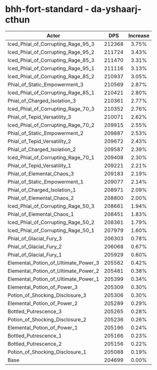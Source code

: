 # bhh-fort-standard - da-yshaarj-cthun
| Actor | DPS | Increase |
|---|:---:|:---:|
|Iced_Phial_of_Corrupting_Rage_95_3|212368|3.75%|
|Iced_Phial_of_Corrupting_Rage_95_2|211724|3.43%|
|Iced_Phial_of_Corrupting_Rage_85_3|211470|3.31%|
|Iced_Phial_of_Corrupting_Rage_95_1|211116|3.13%|
|Iced_Phial_of_Corrupting_Rage_85_2|210937|3.05%|
|Phial_of_Static_Empowerment_3|210569|2.87%|
|Iced_Phial_of_Corrupting_Rage_85_1|210421|2.80%|
|Phial_of_Charged_Isolation_3|210361|2.77%|
|Iced_Phial_of_Corrupting_Rage_70_3|210352|2.76%|
|Phial_of_Tepid_Versatility_3|210071|2.62%|
|Iced_Phial_of_Corrupting_Rage_70_2|209915|2.55%|
|Phial_of_Static_Empowerment_2|209887|2.53%|
|Phial_of_Tepid_Versatility_2|209672|2.43%|
|Phial_of_Charged_Isolation_2|209587|2.39%|
|Iced_Phial_of_Corrupting_Rage_70_1|209408|2.30%|
|Phial_of_Tepid_Versatility_1|209221|2.21%|
|Phial_of_Elemental_Chaos_3|209183|2.19%|
|Phial_of_Static_Empowerment_1|209077|2.14%|
|Phial_of_Charged_Isolation_1|208971|2.09%|
|Phial_of_Elemental_Chaos_2|208800|2.00%|
|Iced_Phial_of_Corrupting_Rage_50_3|208661|1.94%|
|Phial_of_Elemental_Chaos_1|208451|1.83%|
|Iced_Phial_of_Corrupting_Rage_50_2|208361|1.79%|
|Iced_Phial_of_Corrupting_Rage_50_1|207979|1.60%|
|Phial_of_Glacial_Fury_3|206303|0.78%|
|Phial_of_Glacial_Fury_2|206068|0.67%|
|Phial_of_Glacial_Fury_1|205929|0.60%|
|Elemental_Potion_of_Ultimate_Power_3|205562|0.42%|
|Elemental_Potion_of_Ultimate_Power_2|205481|0.38%|
|Elemental_Potion_of_Ultimate_Power_1|205399|0.34%|
|Elemental_Potion_of_Power_3|205309|0.30%|
|Potion_of_Shocking_Disclosure_3|205306|0.30%|
|Elemental_Potion_of_Power_2|205289|0.29%|
|Bottled_Putrescence_3|205265|0.28%|
|Potion_of_Shocking_Disclosure_2|205236|0.26%|
|Elemental_Potion_of_Power_1|205196|0.24%|
|Bottled_Putrescence_1|205166|0.23%|
|Bottled_Putrescence_2|205156|0.22%|
|Potion_of_Shocking_Disclosure_1|205088|0.19%|
|Base|204699|0.00%|
